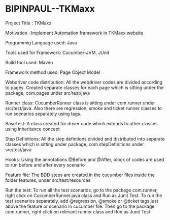# BIPINPAUL--TKMaxx

Project Title : TKMaxx

Motivation : Implement Automation framework in TKMaxx website

Programmig Language used: Java

Tools used for Framework: Cucumber-JVM, JUnit

Build tool used: Maven

Framework method used: Page Object Model

Webdriver code distribution: All the webdriver codes are divided according to pages. Created separate classes for each page which is sitting under the package, com.pages under src/test/java

Runner class: CucumberRunner class is sitting under com.runner under src/test/java. Also there are regression, smoke and ticket runner classes to run scenarios separately using tags.

BaseTest: A class created for driver code which extends to other classes using inheritance concept

Step Definitions: All the step defintions divided and distributed into separate classes which is sitting under package, com.stepDefinitions under src/test/java

Hooks: Using the annotations @Before and @After, block of codes are used to run before and after every scenario

Feature file: The BDD steps are created in the cucumber files inside the folder features, under src/test/resources

Run the test: To run all the test scenarios, go to the package com.runner, right click on CucumberRunner.java class and Run as Junit Test. To run the test scenarios separately, add @regression, @smoke or @ticket tags just above the feature or scenario in cucumber file. Then go to the package com.runner, right click on relevant runner class and Run as Junit Test
